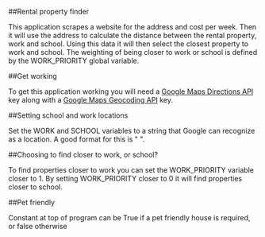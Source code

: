 ##Rental property finder

This application scrapes a website for the address and cost per week. Then it will use the address to calculate the distance between the rental property, work and school. Using this data it will then select the closest property to work and school. The weighting of being closer to work or school is defined by the WORK_PRIORITY global variable.

##Get working

To get this application working you will need a [Google Maps Directions API](https://developers.google.com/maps/documentation/geocoding/intro) key along with a [Google Maps Geocoding API](https://developers.google.com/maps/documentation/directions/) key.

##Setting school and work locations

Set the WORK and SCHOOL variables to a string that Google can recognize as a location. A good format for this is "<SUBURB> <STATE> <POSTCODE>".

##Choosing to find closer to work, or school?

To find properties closer to work you can set the WORK_PRIORITY variable closer to 1. By setting WORK_PRIORITY closer to 0 it will find properties closer to school.

##Pet friendly

Constant at top of program can be True if a pet friendly house is required, or false otherwise